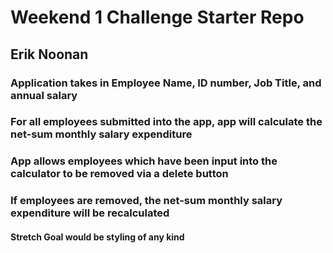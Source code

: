 # Weekend 1 Challenge Starter Repo

## Erik Noonan

### Application takes in Employee Name, ID number, Job Title, and annual salary

### For all employees submitted into the app, app will calculate the net-sum monthly salary expenditure

### App allows employees which have been input into the calculator to be removed via a delete button

### If employees are removed, the net-sum monthly salary expenditure will be recalculated

#### Stretch Goal would be styling of any kind
